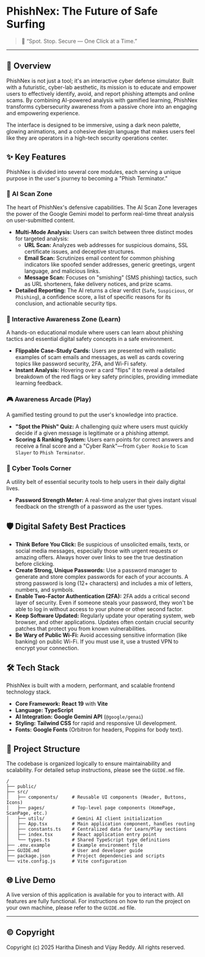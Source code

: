 # PhishNex: The Future of Safe Surfing

> 🔐 “Spot. Stop. Secure — One Click at a Time.”

---

## 🚀 Overview

PhishNex is not just a tool; it's an interactive cyber defense simulator. Built with a futuristic, cyber-lab aesthetic, its mission is to educate and empower users to effectively identify, avoid, and report phishing attempts and online scams. By combining AI-powered analysis with gamified learning, PhishNex transforms cybersecurity awareness from a passive chore into an engaging and empowering experience.

The interface is designed to be immersive, using a dark neon palette, glowing animations, and a cohesive design language that makes users feel like they are operators in a high-tech security operations center.

## ✨ Key Features

PhishNex is divided into several core modules, each serving a unique purpose in the user's journey to becoming a "Phish Terminator."

### 🤖 AI Scan Zone

The heart of PhishNex's defensive capabilities. The AI Scan Zone leverages the power of the Google Gemini model to perform real-time threat analysis on user-submitted content.

-   **Multi-Mode Analysis:** Users can switch between three distinct modes for targeted analysis:
    -   **URL Scan:** Analyzes web addresses for suspicious domains, SSL certificate issues, and deceptive structures.
    -   **Email Scan:** Scrutinizes email content for common phishing indicators like spoofed sender addresses, generic greetings, urgent language, and malicious links.
    -   **Message Scan:** Focuses on "smishing" (SMS phishing) tactics, such as URL shorteners, fake delivery notices, and prize scams.
-   **Detailed Reporting:** The AI returns a clear verdict (`Safe`, `Suspicious`, or `Phishing`), a confidence score, a list of specific reasons for its conclusion, and actionable security tips.

### 🧠 Interactive Awareness Zone (Learn)

A hands-on educational module where users can learn about phishing tactics and essential digital safety concepts in a safe environment.

-   **Flippable Case-Study Cards:** Users are presented with realistic examples of scam emails and messages, as well as cards covering topics like password security, 2FA, and Wi-Fi safety.
-   **Instant Analysis:** Hovering over a card "flips" it to reveal a detailed breakdown of the red flags or key safety principles, providing immediate learning feedback.

### 🎮 Awareness Arcade (Play)

A gamified testing ground to put the user's knowledge into practice.

-   **"Spot the Phish" Quiz:** A challenging quiz where users must quickly decide if a given message is legitimate or a phishing attempt.
-   **Scoring & Ranking System:** Users earn points for correct answers and receive a final score and a "Cyber Rank"—from `Cyber Rookie` to `Scam Slayer` to `Phish Terminator`.

### 🧰 Cyber Tools Corner

A utility belt of essential security tools to help users in their daily digital lives.

-   **Password Strength Meter:** A real-time analyzer that gives instant visual feedback on the strength of a password as the user types.

## 🛡️ Digital Safety Best Practices

-   **Think Before You Click:** Be suspicious of unsolicited emails, texts, or social media messages, especially those with urgent requests or amazing offers. Always hover over links to see the true destination before clicking.
-   **Create Strong, Unique Passwords:** Use a password manager to generate and store complex passwords for each of your accounts. A strong password is long (12+ characters) and includes a mix of letters, numbers, and symbols.
-   **Enable Two-Factor Authentication (2FA):** 2FA adds a critical second layer of security. Even if someone steals your password, they won't be able to log in without access to your phone or other second factor.
-   **Keep Software Updated:** Regularly update your operating system, web browser, and other applications. Updates often contain crucial security patches that protect you from known vulnerabilities.
-   **Be Wary of Public Wi-Fi:** Avoid accessing sensitive information (like banking) on public Wi-Fi. If you must use it, use a trusted VPN to encrypt your connection.

## 🛠️ Tech Stack

PhishNex is built with a modern, performant, and scalable frontend technology stack.

-   **Core Framework:** **React 19** with **Vite**
-   **Language:** **TypeScript**
-   **AI Integration:** **Google Gemini API** (`@google/genai`)
-   **Styling:** **Tailwind CSS** for rapid and responsive UI development.
-   **Fonts:** **Google Fonts** (Orbitron for headers, Poppins for body text).

## 📂 Project Structure

The codebase is organized logically to ensure maintainability and scalability. For detailed setup instructions, please see the `GUIDE.md` file.

```
/
├── public/
├── src/
│   ├── components/     # Reusable UI components (Header, Buttons, Icons)
│   ├── pages/          # Top-level page components (HomePage, ScanPage, etc.)
│   ├── utils/          # Gemini AI client initialization
│   ├── App.tsx         # Main application component, handles routing
│   ├── constants.ts    # Centralized data for Learn/Play sections
│   ├── index.tsx       # React application entry point
│   └── types.ts        # Shared TypeScript type definitions
├── .env.example        # Example environment file
├── GUIDE.md            # User and developer guide
├── package.json        # Project dependencies and scripts
└── vite.config.js      # Vite configuration
```

## 🌐 Live Demo

A live version of this application is available for you to interact with. All features are fully functional. For instructions on how to run the project on your own machine, please refer to the `GUIDE.md` file.

---

## © Copyright

Copyright (c) 2025 Haritha Dinesh and Vijay Reddy. All rights reserved.